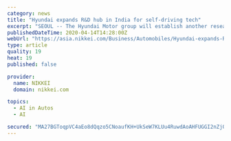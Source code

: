 ```yaml
---
category: news
title: "Hyundai expands R&D hub in India for self-driving tech"
excerpt: "SEOUL -- The Hyundai Motor group will establish another research and development center in India to produce software for self-driving vehicles, raising its profile in a long-term growth market. Hyundai Mobis, the South Korean group's main parts supplier, will create a second R&D center near an existing lab in the city of Hyderabad, a tech hub ..."
publishedDateTime: 2020-04-14T14:28:00Z
webUrl: "https://asia.nikkei.com/Business/Automobiles/Hyundai-expands-R-D-hub-in-India-for-self-driving-tech"
type: article
quality: 19
heat: 19
published: false

provider:
  name: NIKKEI
  domain: nikkei.com

topics:
  - AI in Autos
  - AI

secured: "MA27BGToqpVC4aEo8dQqzo5CNoaufKH+UkSeW7KLUu4RuwdAoAHFUGGI2nZjQZ9j5oo1YxJX8QXrPsW6Yd2tXtAlWc2Sj+/hK8zsadgztM53Hf7mXU1VpeeYxlSvNh2WVSKVat7G/8+o50NoMib6k7ztSIPXEbFBCwUvdhTZGoUNRfksQFBFXGH4AKW+lQIcD+dV96LgZD14KTPA7yr9ZiLvdxcD+SI83e0/OOok8HK2/0OEP/8GVw1jnkpxenektpe6brTuxby8EWYgueMdKF7EivC3gLsPadX6lGyIJe9aT0zHVYrJCnDvVbPjVrVr3pflBLFW/sJIf+Eo22AB1PYwYln1Ns9oPd2PWX24lJfYP6MQvyKvxUIIkQDCGhFansDgK3nRjj95dB6oix2jmC+htC+6QuU0htLbphfQMShqmM7qOcfnoiYRNX/hcHhJrYr7njBgjucnb294a1MiDjVcUZ/AJ3PVc3reCgIKlsI=;HkcEMnBX0XYDiJ70gLgU4A=="
---
```


